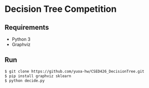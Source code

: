 # Decision Tree Competition

## Requirements
+ Python 3
+ Graphviz

## Run
```sh
$ git clone https://github.com/yuoa-hw/CSED426_DecisionTree.git
$ pip install graphviz sklearn
$ python decide.py
```
